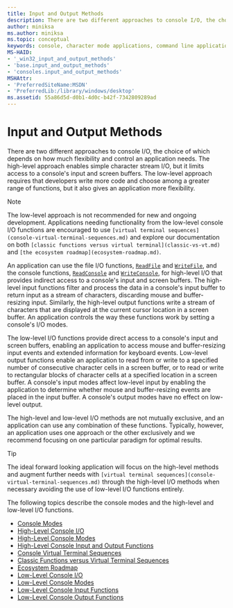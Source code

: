 ```yaml
---
title: Input and Output Methods
description: There are two different approaches to console I/O, the choice of which depends on how much flexibility and control an application needs.
author: miniksa
ms.author: miniksa
ms.topic: conceptual
keywords: console, character mode applications, command line applications, terminal applications, console api
MS-HAID:
- '_win32_input_and_output_methods'
- 'base.input_and_output_methods'
- 'consoles.input_and_output_methods'
MSHAttr:
- 'PreferredSiteName:MSDN'
- 'PreferredLib:/library/windows/desktop'
ms.assetid: 55a86d5d-d0b1-4d0c-b42f-7342809289ad
---
```


# Input and Output Methods

There are two different approaches to console I/O, the choice of which depends on how much flexibility and control an application needs. The high-level approach enables simple character stream I/O, but it limits access to a console's input and screen buffers. The low-level approach requires that developers write more code and choose among a greater range of functions, but it also gives an application more flexibility.

> [!NOTE]
> The low-level approach is not recommended for new and ongoing development. Applications needing functionality from the low-level console I/O functions are encouraged to use `[virtual terminal sequences](console-virtual-terminal-sequences.md)` and explore our documentation on both `[classic functions versus virtual terminal](classic-vs-vt.md)` and `[the ecosystem roadmap](ecosystem-roadmap.md)`.

An application can use the file I/O functions, [`ReadFile`](https://msdn.microsoft.com/library/windows/desktop/aa365467) and [`WriteFile`](https://msdn.microsoft.com/library/windows/desktop/aa365747), and the console functions, [`ReadConsole`](readconsole.md) and [`WriteConsole`](writeconsole.md), for high-level I/O that provides indirect access to a console's input and screen buffers. The high-level input functions filter and process the data in a console's input buffer to return input as a stream of characters, discarding mouse and buffer-resizing input. Similarly, the high-level output functions write a stream of characters that are displayed at the current cursor location in a screen buffer. An application controls the way these functions work by setting a console's I/O modes.

The low-level I/O functions provide direct access to a console's input and screen buffers, enabling an application to access mouse and buffer-resizing input events and extended information for keyboard events. Low-level output functions enable an application to read from or write to a specified number of consecutive character cells in a screen buffer, or to read or write to rectangular blocks of character cells at a specified location in a screen buffer. A console's input modes affect low-level input by enabling the application to determine whether mouse and buffer-resizing events are placed in the input buffer. A console's output modes have no effect on low-level output.

The high-level and low-level I/O methods are not mutually exclusive, and an application can use any combination of these functions. Typically, however, an application uses one approach or the other exclusively and we recommend focusing on one particular paradigm for optimal results.

> [!TIP]
> The ideal forward looking application will focus on the high-level methods and augment further needs with `[virtual terminal sequences](console-virtual-terminal-sequences.md)` through the high-level I/O methods when necessary avoiding the use of low-level I/O functions entirely.

The following topics describe the console modes and the high-level and low-level I/O functions.

- [Console Modes](console-modes.md)
- [High-Level Console I/O](high-level-console-i-o.md)
- [High-Level Console Modes](high-level-console-modes.md)
- [High-Level Console Input and Output Functions](high-level-console-input-and-output-functions.md)
- [Console Virtual Terminal Sequences](console-virtual-terminal-sequences.md)
- [Classic Functions versus Virtual Terminal Sequences](classic-vs-vt.md)
- [Ecosystem Roadmap](ecosystem-roadmap.md)
- [Low-Level Console I/O](low-level-console-i-o.md)
- [Low-Level Console Modes](low-level-console-modes.md)
- [Low-Level Console Input Functions](low-level-console-input-functions.md)
- [Low-Level Console Output Functions](low-level-console-output-functions.md)
